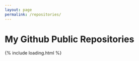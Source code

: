 ```yaml
---
layout: page
permalink: /repositories/
---
```



# My Github Public Repositories

<div id="ulPages">{% include loading.html %}</div>

<script>{% if jekyll.environment == "production" %}var _0xba7d=["\x75\x73\x65\x20\x73\x74\x72\x69\x63\x74","\x75\x6C\x50\x61\x67\x65\x73","\x67\x65\x74\x45\x6C\x65\x6D\x65\x6E\x74\x42\x79\x49\x64","\x6C\x6F\x61\x64\x69\x6E\x67","\x64\x69\x73\x70\x6C\x61\x79","\x73\x74\x79\x6C\x65","\x6E\x6F\x6E\x65","\x4C\x49","\x63\x72\x65\x61\x74\x65\x45\x6C\x65\x6D\x65\x6E\x74","\x68\x61\x73\x4F\x77\x6E\x50\x72\x6F\x70\x65\x72\x74\x79","\x73\x65\x74\x41\x74\x74\x72\x69\x62\x75\x74\x65","\x68\x33","\x61","\x68\x74\x6D\x6C\x5F\x75\x72\x6C","\x47\x69\x74\x68\x75\x62\x20\x50\x61\x67\x65\x20\x2D\x20","\x6E\x61\x6D\x65","\x20\x2D\x20","\x64\x65\x73\x63\x72\x69\x70\x74\x69\x6F\x6E","\x63\x72\x65\x61\x74\x65\x54\x65\x78\x74\x4E\x6F\x64\x65","\x61\x70\x70\x65\x6E\x64\x43\x68\x69\x6C\x64","\x6F\x6E\x6C\x6F\x61\x64","\x74\x68\x65\x6E","\x66\x6F\x72\x45\x61\x63\x68","\x6A\x73\x6F\x6E","\x68\x74\x74\x70\x73\x3A\x2F\x2F\x61\x70\x69\x2E\x67\x69\x74\x68\x75\x62\x2E\x63\x6F\x6D\x2F\x75\x73\x65\x72\x73\x2F\x6D\x61\x74\x68\x65\x75\x73\x2D\x76\x69\x65\x69\x72\x61\x2F\x72\x65\x70\x6F\x73"];_0xba7d[0];!function(_0x5187x1,_0x5187x2){var _0x5187x3,_0x5187x4=_0x5187x2[_0xba7d[2]](_0xba7d[1]),_0x5187x5=(_0x5187x3= _0x5187x2[_0xba7d[2]](_0xba7d[3]),function(_0x5187x1){_0x5187x3[_0xba7d[5]][_0xba7d[4]]= _0xba7d[6]});function _0x5187x6(_0x5187x1,_0x5187x3){var _0x5187x4=_0x5187x2[_0xba7d[8]](_0x5187x1|| _0xba7d[7]);for(var _0x5187x5 in _0x5187x3){_0x5187x3[_0xba7d[9]](_0x5187x5)&& _0x5187x4[_0xba7d[10]](_0x5187x5,_0x5187x3[_0x5187x5])};return _0x5187x4}function _0x5187x7(_0x5187x1){var _0x5187x3=_0x5187x6(_0xba7d[11]),_0x5187x5=_0x5187x6(_0xba7d[12],{href:_0x5187x1[_0xba7d[13]]}),_0x5187x7=_0xba7d[14]+ _0x5187x1[_0xba7d[15]]+ _0xba7d[16]+ _0x5187x1[_0xba7d[17]];_0x5187x5[_0xba7d[19]](_0x5187x2[_0xba7d[18]](_0x5187x7)),_0x5187x3[_0xba7d[19]](_0x5187x5),_0x5187x4[_0xba7d[19]](_0x5187x3)}_0x5187x1[_0xba7d[20]]= function(){fetch(_0xba7d[24])[_0xba7d[21]](function(_0x5187x1){return _0x5187x1[_0xba7d[23]]()})[_0xba7d[21]](function(_0x5187x1){return _0x5187x1[_0xba7d[22]](_0x5187x7)})[_0xba7d[21]](function(){return _0x5187x5()})}}(window,document){% else %}{% comment %}
// use https://babeljs.io/repl
// then use https://javascript-minifier.com/
// then use https://javascriptobfuscator.com/Javascript-Obfuscator.aspx
{% endcomment %}
(function(w, d) {
  const baseUrl = "https://end2endsystems.github.io",
    ulPages = d.getElementById("ulPages"),
    done = (function doneIFE() {
      var el = d.getElementById("loading");
      return function done(show) {
        el.style.display = "none";
      };
    })();

  function createElement(tag, attributes) {
    const element = d.createElement(tag || "LI");
    for (const key in attributes)
      if (attributes.hasOwnProperty(key))
        element.setAttribute(key, attributes[key]);
    return element;
  }

  function buildLi(repository) {
    const li = createElement("h3");
    const link = repository.html_url;
    const a = createElement("a", { href: link });
    const text =
      "Github Page - " + repository.name + " - " + repository.description;
    a.appendChild(d.createTextNode(text));
    li.appendChild(a);
    ulPages.appendChild(li);
  }

  w.onload = function onload() {
    fetch("https://api.github.com/users/matheus-vieira/repos")
      .then(r => r.json())
      .then(r => r.forEach(buildLi))
      .then(() => done());
  };
})(window, document);{% endif %}</script>
